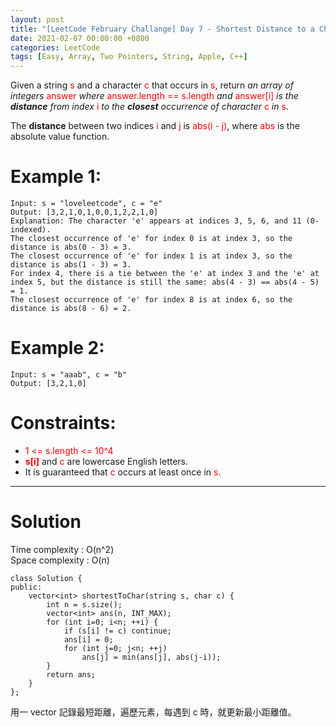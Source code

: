 ```yaml
---
layout: post
title: "[LeetCode February Challange] Day 7 - Shortest Distance to a Character"
date: 2021-02-07 00:00:00 +0800
categories: LeetCode
tags: [Easy, Array, Two Pointers, String, Apple, C++]
---
```

Given a string <font color="red">s</font> and a character <font color="red">c</font> that occurs in <font color="red">s</font>, return *an array of integers* <font color="red">answer</font> *where* <font color="red">answer.length == s.length</font> *and* <font color="red">answer[i]</font> *is the **distance** from index* <font color="red">i</font> *to the **closest** occurrence of character* <font color="red">c</font> *in* <font color="red">s</font>.

The **distance** between two indices <font color="red">i</font> and <font color="red">j</font> is <font color="red">abs(i - j)</font>, where <font color="red">abs</font> is the absolute value function.

# Example 1:

	Input: s = "loveleetcode", c = "e"
	Output: [3,2,1,0,1,0,0,1,2,2,1,0]
	Explanation: The character 'e' appears at indices 3, 5, 6, and 11 (0-indexed).
	The closest occurrence of 'e' for index 0 is at index 3, so the distance is abs(0 - 3) = 3.
	The closest occurrence of 'e' for index 1 is at index 3, so the distance is abs(1 - 3) = 3.
	For index 4, there is a tie between the 'e' at index 3 and the 'e' at index 5, but the distance is still the same: abs(4 - 3) == abs(4 - 5) = 1.
	The closest occurrence of 'e' for index 8 is at index 6, so the distance is abs(8 - 6) = 2.

# Example 2:

	Input: s = "aaab", c = "b"
	Output: [3,2,1,0]

# Constraints:

- <font color="red">1 <= s.length <= 10^4</font>
- **<font color="red">s[i]</font>** and <font color="red">c</font> are lowercase English letters.
- It is guaranteed that <font color="red">c</font> occurs at least once in <font color="red">s</font>.

______________________  

# Solution  

Time complexity : O(n^2)  
Space complexity : O(n)  

	class Solution {
	public:
	    vector<int> shortestToChar(string s, char c) {
	        int n = s.size();
	        vector<int> ans(n, INT_MAX);
	        for (int i=0; i<n; ++i) {
	            if (s[i] != c) continue;
	            ans[i] = 0;
	            for (int j=0; j<n; ++j)
	                ans[j] = min(ans[j], abs(j-i));
	        }
	        return ans;
	    }
	};

用一 vector 記錄最短距離，遍歷元素，每遇到 c 時，就更新最小距離值。